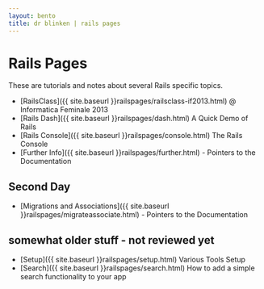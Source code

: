 ```yaml
---
layout: bento
title: dr blinken | rails pages
---
```


Rails Pages
===========

These are tutorials and notes about several Rails specific topics.

* [RailsClass]({{ site.baseurl }}railspages/railsclass-if2013.html) @ Informatica Feminale 2013
* [Rails Dash]({{ site.baseurl }}railspages/dash.html) A Quick Demo of Rails
* [Rails Console]({{ site.baseurl }}railspages/console.html) The Rails Console
* [Further Info]({{ site.baseurl }}railspages/further.html) - Pointers to the Documentation


## Second Day
* [Migrations and Associations]({{ site.baseurl }}railspages/migrateassociate.html) - Pointers to the Documentation


## somewhat older stuff - not reviewed yet
* [Setup]({{ site.baseurl }}railspages/setup.html) Various Tools Setup
* [Search]({{ site.baseurl }}railspages/search.html) How to add a simple search functionality to your app

